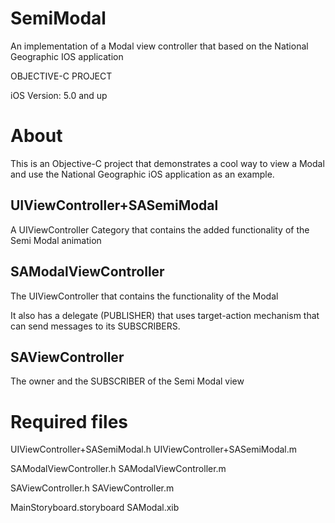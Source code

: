 ﻿SemiModal
=========

An implementation of a Modal view controller that based on the National Geographic IOS application 

OBJECTIVE-C PROJECT

iOS Version: 5.0 and up

About
=====

This is an Objective-C project that demonstrates a cool way to view a Modal and use the 
National Geographic iOS application as an example.

UIViewController+SASemiModal
----------------------------
A UIViewController Category that contains the added functionality of the Semi Modal animation

SAModalViewController
---------------------
The UIViewController that contains the functionality of the  Modal

It also has a delegate (PUBLISHER) that uses target-action mechanism that can send messages to its SUBSCRIBERS.

SAViewController
----------------
The owner and the SUBSCRIBER of the Semi Modal view 

Required files
==============

UIViewController+SASemiModal.h
UIViewController+SASemiModal.m

SAModalViewController.h
SAModalViewController.m

SAViewController.h
SAViewController.m

MainStoryboard.storyboard
SAModal.xib




